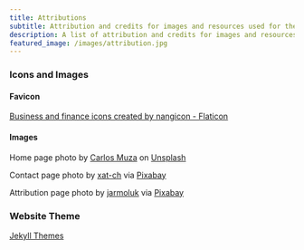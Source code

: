 ```yaml
---
title: Attributions
subtitle: Attribution and credits for images and resources used for the Analusis website.
description: A list of attribution and credits for images and resources used on the Analusis website.
featured_image: /images/attribution.jpg
---
```


### Icons and Images
#### Favicon
<a href="https://www.flaticon.com/free-icons/business-and-finance" target="_blank">Business and finance icons created by nangicon - Flaticon</a>

#### Images
Home page photo by <a href="https://unsplash.com/photos/hpjSkU2UYSU" target="_blank">Carlos Muza</a> on <a href="https://unsplash.com/" target="_blank">Unsplash</a>

Contact page photo by <a href="https://pixabay.com/photos/message-in-a-bottle-bottle-message-5322112/" target="_blank">xat-ch</a> via <a href="https://pixabay.com/" target="_blank">Pixabay</a>

Attribution page photo by <a href="https://pixabay.com/photos/document-agreement-documents-sign-428331/" target="_blank">jarmoluk</a> via <a href="https://pixabay.com/" target="_blank">Pixabay</a>

### Website Theme
<a href="https://jekyllthemes.io" target="_blank">Jekyll Themes</a>